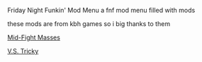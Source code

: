 Friday Night Funkin' Mod Menu
a fnf mod menu filled with mods

these mods are from kbh games so i big thanks to them 

[Mid-Fight Masses](https://kbhgames.com/game/friday-night-funkin-sarventes-mid-fight-masses)

[V.S. Tricky](https://kbhgames.com/game/friday-night-funkin-the-tricky-mod)
